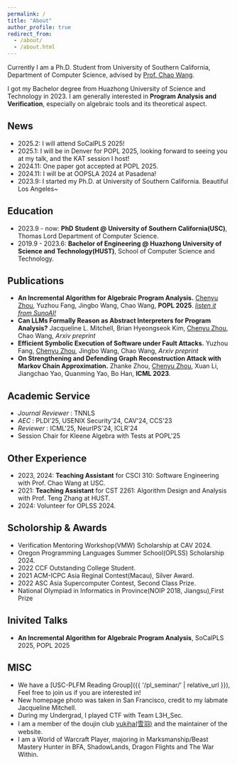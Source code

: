 ```yaml
---
permalink: /
title: "About"
author_profile: true
redirect_from: 
  - /about/
  - /about.html
---
```



Currently I am a Ph.D. Student from University of Southern California, Department of Computer Science, advised by [Prof. Chao Wang](https://sites.usc.edu/chaowang/).

I got my Bachelor degree from Huazhong University of Science and Technology in 2023. I am generally interested in **Program Analysis and Verification**, especially on algebraic tools and its theoretical aspect.

News
------
- 2025.2: I will attend SoCalPLS 2025!
- 2025.1: I will be in Denver for POPL 2025, looking forward to seeing you at my talk, and the KAT session I host!
- 2024.11: One paper got accepted at POPL 2025.
- 2024.11: I will be at OOPSLA 2024 at Pasadena!
- 2023.9:  I started my Ph.D. at University of Southern California. Beautiful Los Angeles~

Education
------
- 2023.9 - now: **PhD Student @ University of Southern California(USC)**, Thomas Lord Department of Computer Science.
- 2019.9 - 2023.6: **Bachelor of Engineering @ Huazhong University of Science and Technology(HUST)**, School of Computer Science and Technology.

Publications
------
- **An Incremental Algorithm for Algebraic Program Analysis.** <u>Chenyu Zhou</u>, Yuzhou Fang, Jingbo Wang, Chao Wang, **POPL 2025**.  [*listen it from SunoAI!*](https://suno.com/song/ffa17b6e-0c60-4509-b683-7fd58df2ce3d?sh=WK7l7wmk0iB9SRVT)
- **Can LLMs Formally Reason as Abstract Interpreters for Program Analysis?** Jacqueline L. Mitchell, Brian Hyeongseok Kim, <u>Chenyu Zhou</u>, Chao Wang, *Arxiv preprint*
- **Efficient Symbolic Execution of Software under Fault Attacks.** Yuzhou Fang, <u>Chenyu Zhou</u>, Jingbo Wang, Chao Wang, *Arxiv preprint*
- **On Strengthening and Defending Graph Reconstruction Attack with Markov Chain Approximation.** Zhanke Zhou, <u>Chenyu Zhou</u>, Xuan Li, Jiangchao Yao, Quanming Yao, Bo Han, **ICML 2023**.

Academic Service
------
- *Journal Reviewer* : TNNLS
- *AEC* : PLDI'25, USENIX Security'24, CAV'24, CCS'23
- *Reviewer* : ICML'25, NeurIPS'24, ICLR'24
- Session Chair for Kleene Algebra with Tests at POPL'25


Other Experience
------
- 2023, 2024: **Teaching Assistant** for CSCI 310: Software Engineering with Prof. Chao Wang at USC.
- 2021: **Teaching Assistant** for CST 2261: Algorithm Design and Analysis with Prof. Teng Zhang at HUST.
- 2024: Volunteer for OPLSS 2024.

Scholorship & Awards
------
- Verification Mentoring Workshop(VMW) Scholarship at CAV 2024.
- Oregon Programming Languages Summer School(OPLSS) Scholarship 2024.
- 2022 CCF Outstanding College Student.
- 2021 ACM-ICPC Asia Reginal Contest(Macau), Silver Award.
- 2022 ASC Asia Supercomputer Contest, Second Class Prize.
- National Olympiad in Informatics in Province(NOIP 2018, Jiangsu),First Prize

Inivited Talks
-----
- **An Incremental Algorithm for Algebraic Program Analysis**, SoCalPLS 2025, POPL 2025

MISC
------
- We have a [USC-PLFM Reading Group]({{ '/pl_seminar/' | relative_url }}), Feel free to join us if you are interested in!
- New homepage photo was taken in San Francisco, credit to my labmate Jacqueline Mitchell.
- During my Undergrad, I played CTF with Team L3H_Sec.
- I am a member of the doujin club [yukiha(雪羽)](https://yukiha.org) and the maintainer of the website.
- I am a World of Warcraft Player, majoring in Marksmanship/Beast Mastery Hunter in BFA, ShadowLands, Dragon Flights and The War Within.


